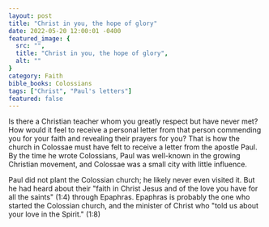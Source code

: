 ```yaml
---
layout: post
title: "Christ in you, the hope of glory"
date: 2022-05-20 12:00:01 -0400
featured_image: {
  src: "",
  title: "Christ in you, the hope of glory",
  alt: ""
}
category: Faith
bible_books: Colossians
tags: ["Christ", "Paul's letters"]
featured: false
---
```


Is there a Christian teacher whom you greatly respect but have never met? How would it feel to receive a personal letter from that person commending you for your faith and revealing their prayers for you? That is how the church in Colossae must have felt to receive a letter from the apostle Paul. By the time he wrote Colossians, Paul was well-known in the growing Christian movement, and Colossae was a small city with little influence.

Paul did not plant the Colossian church; he likely never even visited it. But he had heard about their "faith in Christ Jesus and of the love you have for all the saints" (1:4) through Epaphras. Epaphras is probably the one who started the Colossian church, and the minister of Christ who "told us about your love in the Spirit." (1:8)